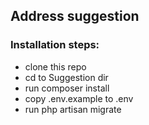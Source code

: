 ## Address suggestion  

### Installation steps:  
- clone this repo  
- cd to Suggestion dir  
- run composer install  
- copy .env.example to .env  
- run php artisan migrate  

